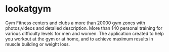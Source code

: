 # lookatgym
Gym Fitness centers and clubs  a more than 20000 gym zones with photos,videos and detailed description. More than 140 personal training for various difficulty levels for men and women. The application created to help you workout at the gym or at home, and to achieve maximum results in muscle building or weight loss.
